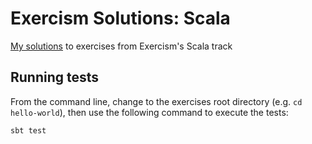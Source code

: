 # Exercism Solutions: Scala
[My solutions](https://exercism.io/profiles/numberMumbler) to exercises from Exercism's Scala track

## Running tests
From the command line, change to the exercises root directory (e.g. `cd hello-world`), then use the following command to execute the tests:

```bash
sbt test
```
